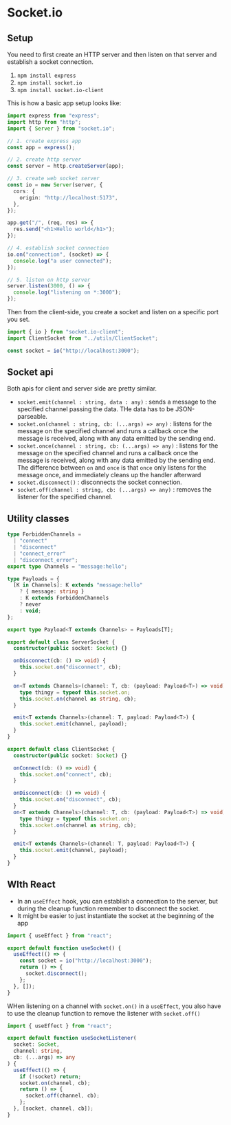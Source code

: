 # Socket.io

## Setup

You need to first create an HTTP server and then listen on that server and establish a socket connection.

1. `npm install express`
2. `npm install socket.io`
3. `npm install socket.io-client`

This is how a basic app setup looks like:

```ts title="server.ts"
import express from "express";
import http from "http";
import { Server } from "socket.io";

// 1. create express app
const app = express();

// 2. create http server
const server = http.createServer(app);

// 3. create web socket server
const io = new Server(server, {
  cors: {
    origin: "http://localhost:5173",
  },
});

app.get("/", (req, res) => {
  res.send("<h1>Hello world</h1>");
});

// 4. establish socket connection
io.on("connection", (socket) => {
  console.log("a user connected");
});

// 5. listen on http server
server.listen(3000, () => {
  console.log("listening on *:3000");
});
```

Then from the client-side, you create a socket and listen on a specific port you set.

```ts title="frontend/index.ts"
import { io } from "socket.io-client";
import ClientSocket from "../utils/ClientSocket";

const socket = io("http://localhost:3000");
```

## Socket api

Both apis for client and server side are pretty similar.

- `socket.emit(channel : string, data : any)` : sends a message to the specified channel passing the data. THe data has to be JSON-parseable.
- `socket.on(channel : string, cb: (...args) => any)` : listens for the message on the specified channel and runs a callback once the message is received, along with any data emitted by the sending end.
- `socket.once(channel : string, cb: (...args) => any)` : listens for the message on the specified channel and runs a callback once the message is received, along with any data emitted by the sending end. The difference between `on` and `once` is that `once` only listens for the message once, and immediately cleans up the handler afterward
- `socket.disconnect()` : disconnects the socket connection.
- `socket.off(channel : string, cb: (...args) => any)` : removes the listener for the specified channel.

## Utility classes

```ts
type ForbiddenChannels =
  | "connect"
  | "disconnect"
  | "connect_error"
  | "disconnect_error";
export type Channels = "message:hello";

type Payloads = {
  [K in Channels]: K extends "message:hello"
    ? { message: string }
    : K extends ForbiddenChannels
    ? never
    : void;
};

export type Payload<T extends Channels> = Payloads[T];
```

```ts
export default class ServerSocket {
  constructor(public socket: Socket) {}

  onDisconnect(cb: () => void) {
    this.socket.on("disconnect", cb);
  }

  on<T extends Channels>(channel: T, cb: (payload: Payload<T>) => void) {
    type thingy = typeof this.socket.on;
    this.socket.on(channel as string, cb);
  }

  emit<T extends Channels>(channel: T, payload: Payload<T>) {
    this.socket.emit(channel, payload);
  }
}
```

```ts
export default class ClientSocket {
  constructor(public socket: Socket) {}

  onConnect(cb: () => void) {
    this.socket.on("connect", cb);
  }

  onDisconnect(cb: () => void) {
    this.socket.on("disconnect", cb);
  }
  on<T extends Channels>(channel: T, cb: (payload: Payload<T>) => void) {
    type thingy = typeof this.socket.on;
    this.socket.on(channel as string, cb);
  }

  emit<T extends Channels>(channel: T, payload: Payload<T>) {
    this.socket.emit(channel, payload);
  }
}
```

## WIth React

- In an `useEffect` hook, you can establish a connection to the server, but during the cleanup function remember to disconnect the socket.
- It might be easier to just instantiate the socket at the beginning of the app

```ts
import { useEffect } from "react";

export default function useSocket() {
  useEffect(() => {
    const socket = io("http://localhost:3000");
    return () => {
      socket.disconnect();
    };
  }, []);
}
```

WHen listening on a channel with `socket.on()` in a `useEffect`, you also have to use the cleanup function to remove the listener with `socket.off()`

```ts
import { useEffect } from "react";

export default function useSocketListener(
  socket: Socket,
  channel: string,
  cb: (...args) => any
) {
  useEffect(() => {
    if (!socket) return;
    socket.on(channel, cb);
    return () => {
      socket.off(channel, cb);
    };
  }, [socket, channel, cb]);
}
```
